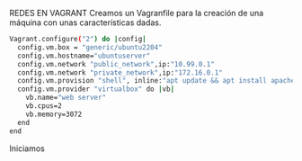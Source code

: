 REDES EN VAGRANT
Creamos un Vagranfile para la creación de una máquina 
con unas características dadas.
```bash
Vagrant.configure("2") do |config|
  config.vm.box = "generic/ubuntu2204"
  config.vm.hostname="ubuntuserver"
  config.vm.network "public_network",ip:"10.99.0.1"
  config.vm.network "private_network",ip:"172.16.0.1"
  config.vm.provision "shell", inline:"apt update && apt install apache 2 -y"
  config.vm.provider "virtualbox" do |vb|
    vb.name="web server"
    vb.cpus=2
    vb.memory=3072
  end
end
```
Iniciamos 
